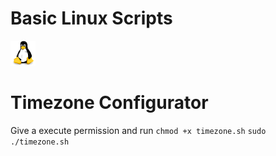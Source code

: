 # Basic Linux Scripts

<a href="https://www.linux.org/" target="_blank" rel="noreferrer"> <img src="https://raw.githubusercontent.com/devicons/devicon/master/icons/linux/linux-original.svg" alt="linux" width="40" height="40"/> </a> </p>

# Timezone Configurator
Give a execute permission and run
`chmod +x timezone.sh`
`sudo ./timezone.sh`

